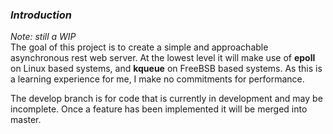### _Introduction_

_Note: still a WIP_   
The goal of this project is to create a simple and approachable asynchronous rest web server. At the lowest level it will make use of **epoll** on Linux based systems, and **kqueue** on FreeBSB based systems. As this is a learning experience for me, I make no commitments for performance.


The develop branch is for code that is currently in development and may be incomplete. Once a feature has been implemented it will be merged into master.
